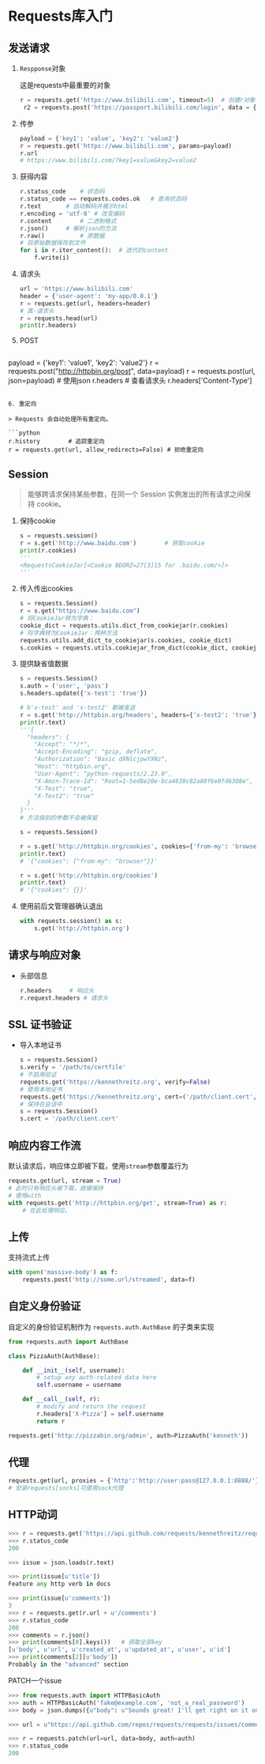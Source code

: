 <!-- 
title: 31-Requests
sort: 
--> 
# Requests库入门

## 发送请求

1. `Respponse`对象

   这是requests中最重要的对象
   
   ```python
   r = requests.get('https://www.bilibili.com', timeout=5)	# 创建r对象
    r2 = requests.post('https://passport.bilibili.com/login', data = {'user':'hack'})
   ```
   
2. 传参

   ```python
   payload = {'key1': 'value', 'key2': 'value2'}
   r = requests.get('https://www.bilibili.com', params=payload)
   r.url
   # https://www.bilibili.com/?key1=value&key2=value2
   ```

3. 获得内容

   ```python
   r.status_code	# 状态码
   r.status_code == requests.codes.ok	# 查询状态码
   r.text		# 自动解码并展示html
   r.encoding = 'utf-8'	# 改变编码
   r.content		# 二进制格式
   r.json()		# 解析json的方法
   r.raw()			# 原数据
   # 将原始数据保存到文件
   for i in r.iter_content():  # 迭代的content
       f.write(i)
   
   ```

4. 请求头

   ```python
   url = 'https://www.bilibili.com'
   header = {'user-agent': 'my-app/0.0.1'}
   r = requests.get(url, headers=header)
   # 真·请求头
   r = requests.head(url)
   print(r.headers)
   
   ```
   
5. POST

   ```python
payload = {'key1': 'value1', 'key2': 'value2'}
   r = requests.post("http://httpbin.org/post", data=payload)
   r = requests.post(url, json=payload)	# 使用json
   r.headers	# 查看请求头
   r.headers['Content-Type']
   ```
   
6. 重定向

   > Requests 会自动处理所有重定向。

   ```python
   r.history		# 追踪重定向
   r = requests.get(url, allow_redirects=False)	# 拒绝重定向
   ```


## Session

> 能够跨请求保持某些参数，在同一个 Session 实例发出的所有请求之间保持 cookie。

1. 保持cookie

   ```python
   s = requests.session()
   r = s.get('http://www.baidu.com')		# 获取cookie
   print(r.cookies)
   '''
   <RequestsCookieJar[<Cookie BDORZ=27[3]15 for .baidu.com/>]>
   '''
   ```
   
2. 传入传出cookies

   ```python
   s = requests.Session()
   r = s.get("https://www.baidu.com")
   # 将CookieJar转为字典：
   cookie_dict = requests.utils.dict_from_cookiejar(r.cookies)
   # 将字典转为CookieJar：两种方法
   requests.utils.add_dict_to_cookiejar(s.cookies, cookie_dict)
   s.cookies = requests.utils.cookiejar_from_dict(cookie_dict, cookiejar=None, overwrite=True)
   ```

3. 提供缺省值数据

   ```python
   s = requests.Session()
   s.auth = ('user', 'pass')
   s.headers.update({'x-test': 'true'})
   
   # b'x-test' and 'x-test2' 都被发送
   r = s.get('http://httpbin.org/headers', headers={'x-test2': 'true'})
   print(r.text)
   '''{
     "headers": {
       "Accept": "*/*",
       "Accept-Encoding": "gzip, deflate",
       "Authorization": "Basic dXNlcjpwYXNz",
       "Host": "httpbin.org",
       "User-Agent": "python-requests/2.23.0",
       "X-Amzn-Trace-Id": "Root=1-5ed8e20e-bca4639c82a80f6e0fd6308e",        
       "X-Test": "true",
       "X-Test2": "true"
     }
   }'''
   # 方法级别的参数不会被保留
   
   s = requests.Session()
   
   r = s.get('http://httpbin.org/cookies', cookies={'from-my': 'browser'})
   print(r.text)
   # '{"cookies": {"from-my": "browser"}}'
   
   r = s.get('http://httpbin.org/cookies')
   print(r.text)
   # '{"cookies": {}}'
   ```

4. 使用前后文管理器确认退出

   ```python
   with requests.session() as s:
       s.get('http://httpbin.org')
   ```

## 请求与响应对象

- 头部信息

  ```python
  r.headers		# 响应头
  r.request.headers	# 请求头
  ```

## SSL 证书验证

- 导入本地证书

  ```python
  s = requests.Session()
  s.verify = '/path/to/certfile'
  # 不启用验证
  requests.get('https://kennethreitz.org', verify=False)
  # 使用本地证书
  requests.get('https://kennethreitz.org', cert=('/path/client.cert', '/path/client.key'))
  # 保持在会话中
  s = requests.Session()
  s.cert = '/path/client.cert'
  ```

## 响应内容工作流

默认请求后，响应体立即被下载，使用`stream`参数覆盖行为

```python
requests.get(url, stream = True)
# 此时只有响应头被下载，链接保持
# 使用with
with requests.get('http://httpbin.org/get', stream=True) as r:
    # 在此处理响应。
```

## 上传

支持流式上传

```python
with open('massive-body') as f:
    requests.post('http://some.url/streamed', data=f)
```

## 自定义身份验证

自定义的身份验证机制作为 `requests.auth.AuthBase` 的子类来实现

```python
from requests.auth import AuthBase

class PizzaAuth(AuthBase):

    def __init__(self, username):
        # setup any auth-related data here
        self.username = username

    def __call__(self, r):
        # modify and return the request
        r.headers['X-Pizza'] = self.username
        return r

requests.get('http://pizzabin.org/admin', auth=PizzaAuth('kenneth'))
```

## 代理

```python
requests.get(url, proxies = {'http':'http://user:pass@127.0.0.1:8888/'})
# 安装requests[socks]可使用sock代理
```

## HTTP动词

```python
>>> r = requests.get('https://api.github.com/requests/kennethreitz/requests/issues/482')
>>> r.status_code
200

>>> issue = json.loads(r.text)

>>> print(issue[u'title'])
Feature any http verb in docs

>>> print(issue[u'comments'])
3
>>> r = requests.get(r.url + u'/comments')
>>> r.status_code
200
>>> comments = r.json()
>>> print(comments[0].keys())	# 获取全部key
[u'body', u'url', u'created_at', u'updated_at', u'user', u'id']
>>> print(comments[2][u'body'])
Probably in the "advanced" section
```

PATCH一个issue

```python
>>> from requests.auth import HTTPBasicAuth
>>> auth = HTTPBasicAuth('fake@example.com', 'not_a_real_password')
>>> body = json.dumps({u"body": u"Sounds great! I'll get right on it once I feed my cat."})

>>> url = u"https://api.github.com/repos/requests/requests/issues/comments/5804413"

>>> r = requests.patch(url=url, data=body, auth=auth)
>>> r.status_code
200
```

